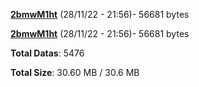 [**2bmwM1ht**](/data/2bmwM1ht.txt) (28/11/22 - 21:56)- 56681 bytes

[**2bmwM1ht**](/data/2bmwM1ht.txt) (28/11/22 - 21:56)- 56681 bytes

**Total Datas**: 5476

**Total Size**: 30.60 MB / 30.6 MB